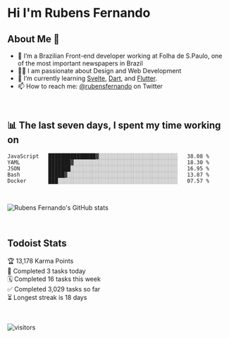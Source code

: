 # Hi I'm Rubens Fernando

## About Me 🚀

- 🌱 I’m a Brazilian Front-end developer working at Folha de S.Paulo, one of the most important newspapers in Brazil
- 👨‍💻 I am passionate about Design and Web Development
- 📖 I’m currently learning [Svelte](https://svelte.dev/), [Dart](https://dart.dev/), and [Flutter](https://flutter.dev/).
- 📫 How to reach me: [@rubensfernando](https://twitter.com/rubensfernando) on Twitter

<br />

## 📊 The last seven days, I spent my time working on

<!--START_SECTION:waka-->
```text
JavaScript   ███████████████▓░░░░░░░░░░░░░░░░░░░░░░░░░   38.08 % 
YAML         ███████▓░░░░░░░░░░░░░░░░░░░░░░░░░░░░░░░░░   18.30 % 
JSON         ███████░░░░░░░░░░░░░░░░░░░░░░░░░░░░░░░░░░   16.95 % 
Bash         █████▓░░░░░░░░░░░░░░░░░░░░░░░░░░░░░░░░░░░   13.87 % 
Docker       ███░░░░░░░░░░░░░░░░░░░░░░░░░░░░░░░░░░░░░░   07.57 % 
```
<!--END_SECTION:waka-->

<br />

![Rubens Fernando's GitHub stats](https://github-readme-stats.vercel.app/api?username=rubensfernando&show_icons=true&hide_border=true)

<br />

## Todoist Stats

<!-- TODO-IST:START -->
🏆  13,178 Karma Points           
🌸  Completed 3 tasks today           
🗓  Completed 16 tasks this week           
✅  Completed 3,029 tasks so far           
⏳  Longest streak is 18 days
<!-- TODO-IST:END -->

<br>

![visitors](https://visitor-badge.laobi.icu/badge?page_id=rubensfernando.rubensfernando)

